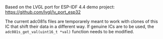 Based on the LVGL port for ESP-IDF 4.4 demo project: https://github.com/lvgl/lv_port_esp32

The current adc081s files are temporarely meant to work with clones of this IC that shift their data in a different way. If genuine ICs are to be used, the ```adc081s_get_val(uint16_t *val)``` function needs to be modified. 